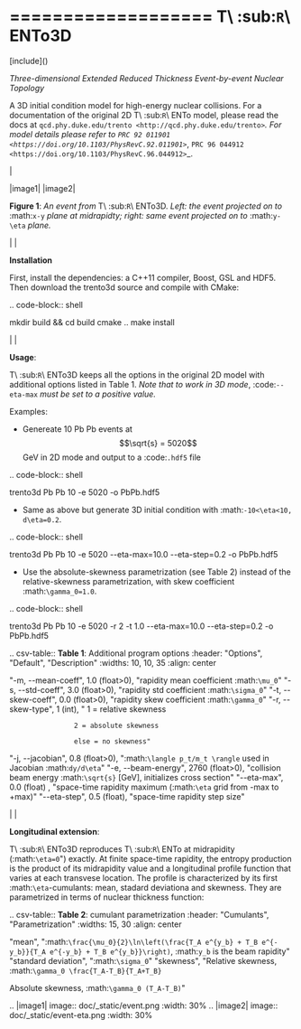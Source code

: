 ===================
T\ :sub:`R`\ ENTo3D
===================
[include](<script src='https://cdnjs.cloudflare.com/ajax/libs/mathjax/0.1/MathJax.js?config=TeX-MML-AM_CHTML'></script>)

*Three-dimensional Extended Reduced Thickness Event-by-event Nuclear Topology*

A 3D initial condition model for high-energy nuclear collisions. 
For a documentation of the original 2D T\ :sub:`R`\ ENTo model, please read the docs at `qcd.phy.duke.edu/trento <http://qcd.phy.duke.edu/trento>`_. For model details please refer to `PRC 92 011901 <https://doi.org/10.1103/PhysRevC.92.011901>`_, `PRC 96 044912 <https://doi.org/10.1103/PhysRevC.96.044912>`_.

|

   |image1| |image2|

   **Figure 1**: *An event from* T\ :sub:`R`\ ENTo3D. *Left: the event projected on to* :math:`x-y` *plane at midrapidty; right: same event projected on to* :math:`y-\eta` *plane.*

|
|

**Installation**

First, install the dependencies: a C++11 compiler, Boost, GSL and HDF5. Then download the trento3d source and compile with CMake:

.. code-block:: shell

   mkdir build && cd build
   cmake ..
   make install

|
|

**Usage**: 

T\ :sub:`R`\ ENTo3D keeps all the options in the original 2D model with additional options listed in Table 1. *Note that to work in 3D mode*, :code:`--eta-max` *must be set to a positive value.*

Examples:

* Genereate 10 Pb Pb events at $$\sqrt{s} = 5020$$ GeV in 2D mode and output to a :code:`.hdf5` file

.. code-block:: shell

   trento3d Pb Pb 10 -e 5020 -o PbPb.hdf5

* Same as above but generate 3D initial condition with :math:`-10<\eta<10, d\eta=0.2`.

.. code-block:: shell

   trento3d Pb Pb 10 -e 5020 --eta-max=10.0 --eta-step=0.2 -o PbPb.hdf5

* Use the absolute-skewness parametrization (see Table 2) instead of the relative-skewness parametrization, with skew coefficient :math:`\gamma_0=1.0`.

.. code-block:: shell

   trento3d Pb Pb 10 -e 5020 -r 2 -t 1.0 --eta-max=10.0 --eta-step=0.2 -o PbPb.hdf5

.. csv-table:: **Table 1**: Additional program options
   :header: "Options", "Default", "Description"
   :widths: 10, 10, 35
   :align: center

   "-m, --mean-coeff", 1.0 (float>0), "rapidity mean coefficient :math:`\mu_0`"
   "-s, --std-coeff", 3.0 (float>0), "rapidity std coefficient :math:`\sigma_0`"
   "-t, --skew-coeff", 0.0 (float>0), "rapidity skew coefficient :math:`\gamma_0`"
   "-r, --skew-type", 1 (int), "
					1 = relative skewness

					2 = absolute skewness
			
					else = no skewness"
   "-j, --jacobian", 0.8 (float>0), ":math:`\langle p_t/m_t \rangle` used in Jacobian :math:`dy/d\eta`"
   "-e, --beam-energy", 2760 (float>0), "collision beam energy :math:`\sqrt{s}` [GeV], initializes cross section"
   "--eta-max",  0.0 (float) , "space-time rapidity maximum (:math:`\eta` grid from -max to +max)"
   "--eta-step",  0.5 (float), "space-time rapidity step size"

|
|

**Longitudinal extension**: 

T\ :sub:`R`\ ENTo3D reproduces T\ :sub:`R`\ ENTo at midrapidity (:math:`\eta=0`") exactly. At finite space-time rapidity, the entropy production is the product of its midrapidity value and a longitudinal profile function that varies at each transvese location. The profile is characterized by its first :math:`\eta`-cumulants: mean, stadard deviationa and skewness. They are parametrized in terms of nuclear thickness function:

.. csv-table:: **Table 2**: cumulant parametrization
   :header: "Cumulants", "Parametrization"
   :widths: 15, 30
   :align: center

   "mean", ":math:`\frac{\mu_0}{2}\ln\left(\frac{T_A e^{y_b} + T_B e^{-y_b}}{T_A e^{-y_b} + T_B e^{y_b}}\right)`, :math:`y_b` is the beam rapidity"
   "standard deviation", ":math:`\sigma_0`"
   "skewness",  "Relative skewness, :math:`\gamma_0 \frac{T_A-T_B}{T_A+T_B}` 
     
   Absolute skewness, :math:`\gamma_0 (T_A-T_B)`"

.. |image1| image:: doc/_static/event.png
   :width: 30%
.. |image2| image:: doc/_static/event-eta.png
   :width: 30%

